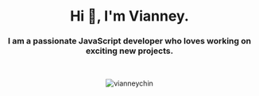 <h1 align="center">Hi 👋, I'm Vianney.</h1>
<h3 align="center">I am a passionate JavaScript developer who loves working on exciting new projects.</h3>

<br>
<p align="center">
  <img align="center" src="https://github-readme-streak-stats.herokuapp.com/?user=vianneychin&theme=graywhite&count_private=true" alt="vianneychin" />
</p>
